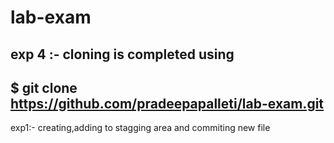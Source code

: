 # lab-exam
exp 4 :- cloning is completed using
---
$ git clone https://github.com/pradeepapalleti/lab-exam.git
---
exp1:- creating,adding to stagging area and commiting new file
